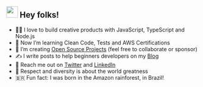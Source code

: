 <h2><img height="30px" width="30px" src="https://camo.githubusercontent.com/e8e7b06ecf583bc040eb60e44eb5b8e0ecc5421320a92929ce21522dbc34c891/68747470733a2f2f6d656469612e67697068792e636f6d2f6d656469612f6876524a434c467a6361737252346961377a2f67697068792e676966"></img> Hey folks!</h2> 

- 👨‍💻 I love to build creative products with JavaScript, TypeScript and Node.js
- 👊 Now I’m learning Clean Code, Tests and AWS Certifications
- 🌱 I’m creating [Open Source Projects](https://github.com/sponsors/lucasm) (feel free to collaborate or sponsor)
- ✍️ I write posts to help beginners developers on my [Blog](https://dev.to/lucasm) 
- 💬 Reach me out on [Twitter](https://twitter.com/lucasmezs) and [LinkedIn](https://linkedin.com/in/lucasmezs)
- 🤝 Respect and diversity is about the world greatness
- 🇧🇷 Fun fact: I was born in the Amazon rainforest, in Brazil!

